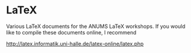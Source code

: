 # LaTeX
Various LaTeX documents for the ANUMS LaTeX workshops. If you would like to compile these documents online, I recommend

http://latex.informatik.uni-halle.de/latex-online/latex.php
